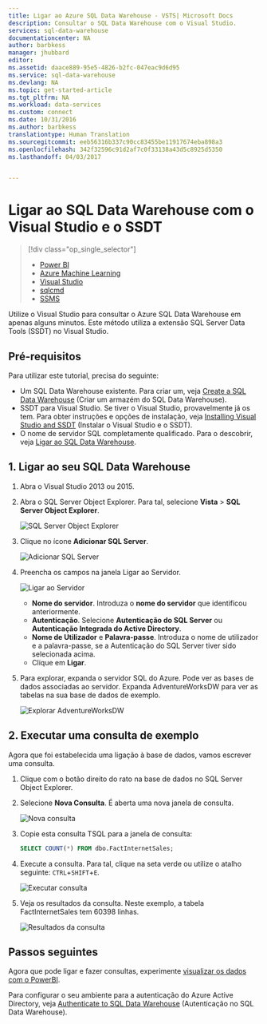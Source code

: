 ```yaml
---
title: Ligar ao Azure SQL Data Warehouse - VSTS| Microsoft Docs
description: Consultar o SQL Data Warehouse com o Visual Studio.
services: sql-data-warehouse
documentationcenter: NA
author: barbkess
manager: jhubbard
editor: 
ms.assetid: daace889-95e5-4826-b2fc-047eac9d6d95
ms.service: sql-data-warehouse
ms.devlang: NA
ms.topic: get-started-article
ms.tgt_pltfrm: NA
ms.workload: data-services
ms.custom: connect
ms.date: 10/31/2016
ms.author: barbkess
translationtype: Human Translation
ms.sourcegitcommit: eeb56316b337c90cc83455be11917674eba898a3
ms.openlocfilehash: 342f32596c91d2af7c0f33138a43d5c8925d5350
ms.lasthandoff: 04/03/2017


---
```

# <a name="connect-to-sql-data-warehouse-with-visual-studio-and-ssdt"></a>Ligar ao SQL Data Warehouse com o Visual Studio e o SSDT
> [!div class="op_single_selector"]
> * [Power BI](sql-data-warehouse-get-started-visualize-with-power-bi.md)
> * [Azure Machine Learning](sql-data-warehouse-get-started-analyze-with-azure-machine-learning.md)
> * [Visual Studio](sql-data-warehouse-query-visual-studio.md)
> * [sqlcmd](sql-data-warehouse-get-started-connect-sqlcmd.md) 
> * [SSMS](sql-data-warehouse-query-ssms.md)
> 
> 

Utilize o Visual Studio para consultar o Azure SQL Data Warehouse em apenas alguns minutos. Este método utiliza a extensão SQL Server Data Tools (SSDT) no Visual Studio. 

## <a name="prerequisites"></a>Pré-requisitos
Para utilizar este tutorial, precisa do seguinte:

* Um SQL Data Warehouse existente. Para criar um, veja [Create a SQL Data Warehouse][Create a SQL Data Warehouse] (Criar um armazém do SQL Data Warehouse).
* SSDT para Visual Studio. Se tiver o Visual Studio, provavelmente já os tem. Para obter instruções e opções de instalação, veja [Installing Visual Studio and SSDT][Installing Visual Studio and SSDT] (Instalar o Visual Studio e o SSDT).
* O nome de servidor SQL completamente qualificado. Para o descobrir, veja [Ligar ao SQL Data Warehouse][Connect to SQL Data Warehouse].

## <a name="1-connect-to-your-sql-data-warehouse"></a>1. Ligar ao seu SQL Data Warehouse
1. Abra o Visual Studio 2013 ou 2015.
2. Abra o SQL Server Object Explorer. Para tal, selecione **Vista** > **SQL Server Object Explorer**.
   
    ![SQL Server Object Explorer][1]
3. Clique no ícone **Adicionar SQL Server**.
   
    ![Adicionar SQL Server][2]
4. Preencha os campos na janela Ligar ao Servidor.
   
    ![Ligar ao Servidor][3]
   
   * **Nome do servidor**. Introduza o **nome do servidor** que identificou anteriormente.
   * **Autenticação**. Selecione **Autenticação do SQL Server** ou **Autenticação Integrada do Active Directory**.
   * **Nome de Utilizador** e **Palavra-passe**. Introduza o nome de utilizador e a palavra-passe, se a Autenticação do SQL Server tiver sido selecionada acima.
   * Clique em **Ligar**.
5. Para explorar, expanda o servidor SQL do Azure. Pode ver as bases de dados associadas ao servidor. Expanda AdventureWorksDW para ver as tabelas na sua base de dados de exemplo.
   
    ![Explorar AdventureWorksDW][4]

## <a name="2-run-a-sample-query"></a>2. Executar uma consulta de exemplo
Agora que foi estabelecida uma ligação à base de dados, vamos escrever uma consulta.

1. Clique com o botão direito do rato na base de dados no SQL Server Object Explorer.
2. Selecione **Nova Consulta**. É aberta uma nova janela de consulta.
   
    ![Nova consulta][5]
3. Copie esta consulta TSQL para a janela de consulta:
   
    ```sql
    SELECT COUNT(*) FROM dbo.FactInternetSales;
    ```
4. Execute a consulta. Para tal, clique na seta verde ou utilize o atalho seguinte: `CTRL`+`SHIFT`+`E`.
   
    ![Executar consulta][6]
5. Veja os resultados da consulta. Neste exemplo, a tabela FactInternetSales tem 60398 linhas.
   
    ![Resultados da consulta][7]

## <a name="next-steps"></a>Passos seguintes
Agora que pode ligar e fazer consultas, experimente [visualizar os dados com o PowerBI][visualizing the data with PowerBI].

Para configurar o seu ambiente para a autenticação do Azure Active Directory, veja [Authenticate to SQL Data Warehouse][Authenticate to SQL Data Warehouse] (Autenticação no SQL Data Warehouse).

<!--Arcticles-->
[Connect to SQL Data Warehouse]: sql-data-warehouse-connect-overview.md
[Create a SQL Data Warehouse]: sql-data-warehouse-get-started-provision.md
[Installing Visual Studio and SSDT]: sql-data-warehouse-install-visual-studio.md
[Authenticate to SQL Data Warehouse]: sql-data-warehouse-authentication.md
[visualizing the data with PowerBI]: sql-data-warehouse-get-started-visualize-with-power-bi.md  

<!--Other-->
[Azure portal]: https://portal.azure.com

<!--Image references-->

[1]: media/sql-data-warehouse-query-visual-studio/open-ssdt.png
[2]: media/sql-data-warehouse-query-visual-studio/add-server.png
[3]: media/sql-data-warehouse-query-visual-studio/connection-dialog.png
[4]: media/sql-data-warehouse-query-visual-studio/explore-sample.png
[5]: media/sql-data-warehouse-query-visual-studio/new-query2.png
[6]: media/sql-data-warehouse-query-visual-studio/run-query.png
[7]: media/sql-data-warehouse-query-visual-studio/query-results.png

